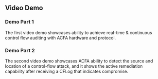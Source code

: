 ## Video Demo

### Demo Part 1
The first video demo showcases ability to achieve real-time & continuous control flow auditing with ACFA hardware and protocol.

### Demo Part 2
The second video demo showcases ACFA ability to detect the source and location of a control-flow attack, and it shows the active remediation capability after receiving a CFLog that indicates compromise.
